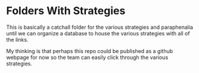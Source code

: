 # Folders With Strategies

This is basically a catchall folder for the various strategies and paraphenalia until we can organize a database to house the various strategies with all of the links.

My thinking is that perhaps this repo could be published as a github webpage for now so the team can easily click through the various strategies.
